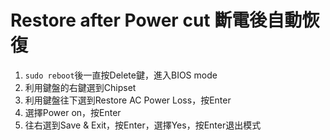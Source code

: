 # Restore after Power cut 斷電後自動恢復

1. `sudo reboot`後一直按Delete鍵，進入BIOS mode
2. 利用鍵盤的右鍵選到Chipset
3. 利用鍵盤往下選到Restore AC Power Loss，按Enter
4. 選擇Power on，按Enter
5. 往右選到Save & Exit，按Enter，選擇Yes，按Enter退出模式